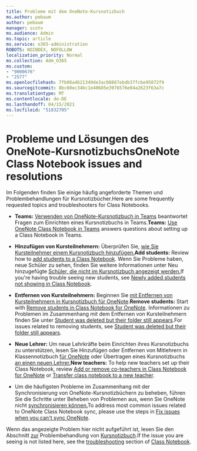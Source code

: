 ```yaml
---
title: Probleme mit dem OneNote-Kursnotizbuch
ms.author: pebaum
author: pebaum
manager: scotv
ms.audience: Admin
ms.topic: article
ms.service: o365-administration
ROBOTS: NOINDEX, NOFOLLOW
localization_priority: Normal
ms.collection: Adm_O365
ms.custom:
- "9000676"
- "2577"
ms.openlocfilehash: 7fb08a4621349de3ac08887ebdb37fcbe95072f9
ms.sourcegitcommit: 8bc60ec34bc1e40685e3976576e04a2623f63a7c
ms.translationtype: MT
ms.contentlocale: de-DE
ms.lasthandoff: 04/15/2021
ms.locfileid: "51832705"
---
```

# <a name="onenote-class-notebook-issues-and-resolutions"></a><span data-ttu-id="5c721-102">Probleme und Lösungen des OneNote-Kursnotizbuchs</span><span class="sxs-lookup"><span data-stu-id="5c721-102">OneNote Class Notebook issues and resolutions</span></span>

<span data-ttu-id="5c721-103">Im Folgenden finden Sie einige häufig angeforderte Themen und Problembehandlungen für Kursnotizbücher.</span><span class="sxs-lookup"><span data-stu-id="5c721-103">Here are some frequently requested topics and troubleshooters for Class Notebooks.</span></span>

- <span data-ttu-id="5c721-104">**Teams:** [Verwenden von OneNote-Kursnotizbuch in Teams](https://support.office.com/article/bd77f11f-27cd-4d41-bfbd-2b11799f1440) beantwortet Fragen zum Einrichten eines Kursnotizbuchs in Teams.</span><span class="sxs-lookup"><span data-stu-id="5c721-104">**Teams:** [Use OneNote Class Notebook in Teams](https://support.office.com/article/bd77f11f-27cd-4d41-bfbd-2b11799f1440) answers questions about setting up a Class Notebook in Teams.</span></span>

- <span data-ttu-id="5c721-105">**Hinzufügen von Kursteilnehmern:** Überprüfen Sie, [wie Sie Kursteilnehmer einem Kursnotizbuch hinzufügen.](https://support.office.com/article/149882af-506a-4689-9fee-39309b97aae8)</span><span class="sxs-lookup"><span data-stu-id="5c721-105">**Add students:** Review how to [add students to a Class Notebook](https://support.office.com/article/149882af-506a-4689-9fee-39309b97aae8).</span></span> <span data-ttu-id="5c721-106">Wenn Sie Probleme haben, neue Schüler zu sehen, finden Sie weitere Informationen unter Neu hinzugefügte [Schüler, die nicht im Kursnotizbuch angezeigt werden.](https://support.office.com/article/4da02c45-b435-4af1-921b-51b8ee40e1c9)</span><span class="sxs-lookup"><span data-stu-id="5c721-106">If you're having trouble seeing new students, see [Newly added students not showing in Class Notebook](https://support.office.com/article/4da02c45-b435-4af1-921b-51b8ee40e1c9).</span></span>

- <span data-ttu-id="5c721-107">**Entfernen von Kursteilnehmern:** Beginnen Sie [mit Entfernen von Kursteilnehmern in Kursnotizbuch für OneNote](https://support.office.com/article/86dcf019-408f-4de8-8055-eb61f1578c3c).</span><span class="sxs-lookup"><span data-stu-id="5c721-107">**Remove students:** Start with [Remove students in Class Notebook for OneNote](https://support.office.com/article/86dcf019-408f-4de8-8055-eb61f1578c3c).</span></span> <span data-ttu-id="5c721-108">Informationen zu Problemen im Zusammenhang mit dem Entfernen von Kursteilnehmern finden Sie unter [Student was deleted but their folder still appears](https://support.office.com/article/0ed81eaa-c14a-436f-bb6f-ce95f130cc71).</span><span class="sxs-lookup"><span data-stu-id="5c721-108">For issues related to removing students, see [Student was deleted but their folder still appears](https://support.office.com/article/0ed81eaa-c14a-436f-bb6f-ce95f130cc71).</span></span>

- <span data-ttu-id="5c721-109">**Neue Lehrer:** Um neue Lehrkräfte beim Einrichten ihres Kursnotizbuchs zu unterstützen, lesen Sie Hinzufügen oder Entfernen von Mitlehrern in Klassennotizbuch [für OneNote](https://support.office.com/article/fdcb870b-49a7-4a14-9ea6-d817f88026f8) oder Übertragen eines Kursnotizbuchs [an einen neuen Lehrer.](https://support.office.com/article/84ef5d4a-0eec-4d5b-bc22-1317bc3b9027)</span><span class="sxs-lookup"><span data-stu-id="5c721-109">**New teachers:** To help new teachers set up their Class Notebook, review [Add or remove co-teachers in Class Notebook for OneNote](https://support.office.com/article/fdcb870b-49a7-4a14-9ea6-d817f88026f8) or [Transfer class notebook to a new teacher](https://support.office.com/article/84ef5d4a-0eec-4d5b-bc22-1317bc3b9027).</span></span>

- <span data-ttu-id="5c721-110">Um die häufigsten Probleme im Zusammenhang mit der Synchronisierung von OneNote-Kursnotizbüchern zu beheben, führen Sie die Schritte unter Beheben von Problemen aus, wenn Sie OneNote nicht [synchronisieren können.](https://support.office.com/article/Fix-issues-when-you-can-t-sync-OneNote-299495ef-66d1-448f-90c1-b785a6968d45)</span><span class="sxs-lookup"><span data-stu-id="5c721-110">To address most common issues related to OneNote Class Notebook sync, please use the steps in [Fix issues when you can't sync OneNote](https://support.office.com/article/Fix-issues-when-you-can-t-sync-OneNote-299495ef-66d1-448f-90c1-b785a6968d45).</span></span>

<span data-ttu-id="5c721-111">Wenn das angezeigte Problem hier nicht aufgeführt ist, lesen Sie den Abschnitt [zur](https://support.office.com/article/class-notebook-ee70aff9-52e8-449f-be6a-7cbc1d65eaea#ID0EAABAAA=Manage&ID0EABAAA=Troubleshoot) Problembehandlung von [Kursnotizbuch](https://support.office.com/article/class-notebook-ee70aff9-52e8-449f-be6a-7cbc1d65eaea).</span><span class="sxs-lookup"><span data-stu-id="5c721-111">If the issue you are seeing is not listed here, see the [troubleshooting](https://support.office.com/article/class-notebook-ee70aff9-52e8-449f-be6a-7cbc1d65eaea#ID0EAABAAA=Manage&ID0EABAAA=Troubleshoot) section of [Class Notebook](https://support.office.com/article/class-notebook-ee70aff9-52e8-449f-be6a-7cbc1d65eaea).</span></span> 


